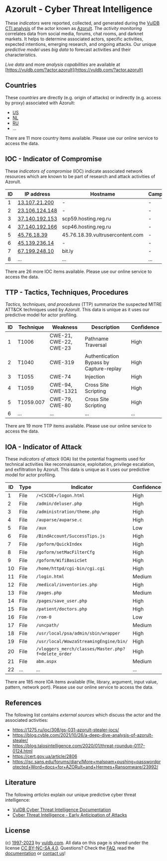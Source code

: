 # Azorult - Cyber Threat Intelligence

These _indicators_ were reported, collected, and generated during the [VulDB CTI analysis](https://vuldb.com/?kb.cti) of the actor known as [Azorult](https://vuldb.com/?actor.azorult). The _activity monitoring_ correlates data from social media, forums, chat rooms, and darknet markets. It helps to determine associated actors, specific activities, expected intentions, emerging research, and ongoing attacks. Our unique _predictive model_ uses _big data_ to forecast activities and their characteristics.

_Live data_ and more _analysis capabilities_ are available at [https://vuldb.com/?actor.azorult](https://vuldb.com/?actor.azorult)

## Countries

These _countries_ are directly (e.g. origin of attacks) or indirectly (e.g. access by proxy) associated with Azorult:

* [US](https://vuldb.com/?country.us)
* [NL](https://vuldb.com/?country.nl)
* [RU](https://vuldb.com/?country.ru)
* ...

There are 11 more country items available. Please use our online service to access the data.

## IOC - Indicator of Compromise

These _indicators of compromise_ (IOC) indicate associated network resources which are known to be part of research and attack activities of Azorult.

ID | IP address | Hostname | Campaign | Confidence
-- | ---------- | -------- | -------- | ----------
1 | [13.107.21.200](https://vuldb.com/?ip.13.107.21.200) | - | - | High
2 | [23.106.124.148](https://vuldb.com/?ip.23.106.124.148) | - | - | High
3 | [37.140.192.153](https://vuldb.com/?ip.37.140.192.153) | scp59.hosting.reg.ru | - | High
4 | [37.140.192.166](https://vuldb.com/?ip.37.140.192.166) | scp46.hosting.reg.ru | - | High
5 | [45.76.18.39](https://vuldb.com/?ip.45.76.18.39) | 45.76.18.39.vultrusercontent.com | - | High
6 | [45.139.236.14](https://vuldb.com/?ip.45.139.236.14) | - | - | High
7 | [67.199.248.10](https://vuldb.com/?ip.67.199.248.10) | bit.ly | - | High
8 | ... | ... | ... | ...

There are 26 more IOC items available. Please use our online service to access the data.

## TTP - Tactics, Techniques, Procedures

_Tactics, techniques, and procedures_ (TTP) summarize the suspected MITRE ATT&CK techniques used by _Azorult_. This data is unique as it uses our predictive model for actor profiling.

ID | Technique | Weakness | Description | Confidence
-- | --------- | -------- | ----------- | ----------
1 | T1006 | CWE-21, CWE-22, CWE-23 | Pathname Traversal | High
2 | T1040 | CWE-319 | Authentication Bypass by Capture-replay | High
3 | T1055 | CWE-74 | Injection | High
4 | T1059 | CWE-94, CWE-1321 | Cross Site Scripting | High
5 | T1059.007 | CWE-79, CWE-80 | Cross Site Scripting | High
6 | ... | ... | ... | ...

There are 19 more TTP items available. Please use our online service to access the data.

## IOA - Indicator of Attack

These _indicators of attack_ (IOA) list the potential fragments used for technical activities like reconnaissance, exploitation, privilege escalation, and exfiltration by Azorult. This data is unique as it uses our predictive model for actor profiling.

ID | Type | Indicator | Confidence
-- | ---- | --------- | ----------
1 | File | `/+CSCOE+/logon.html` | High
2 | File | `/admin/deluser.php` | High
3 | File | `/administration/theme.php` | High
4 | File | `/auparse/auparse.c` | High
5 | File | `/aux` | Low
6 | File | `/BindAccount/SuccessTips.js` | High
7 | File | `/goform/QuickIndex` | High
8 | File | `/goform/setMacFilterCfg` | High
9 | File | `/goform/WifiBasicSet` | High
10 | File | `/home/httpd/cgi-bin/cgi.cgi` | High
11 | File | `/login.html` | Medium
12 | File | `/medical/inventories.php` | High
13 | File | `/pages.php` | Medium
14 | File | `/pages/save_user.php` | High
15 | File | `/patient/doctors.php` | High
16 | File | `/rom-0` | Low
17 | File | `/uncpath/` | Medium
18 | File | `/usr/local/psa/admin/sbin/wrapper` | High
19 | File | `/usr/local/WowzaStreamingEngine/bin/` | High
20 | File | `/vloggers_merch/classes/Master.php?f=delete_order` | High
21 | File | `abm.aspx` | Medium
22 | ... | ... | ...

There are 185 more IOA items available (file, library, argument, input value, pattern, network port). Please use our online service to access the data.

## References

The following list contains _external sources_ which discuss the actor and the associated activities:

* https://1275.ru/ioc/308/gs-031-azorult-stealer-iocs/
* https://blog.cyble.com/2021/10/26/a-deep-dive-analysis-of-azorult-stealer/
* https://blog.talosintelligence.com/2020/01/threat-roundup-0117-0124.html
* https://cert.gov.ua/article/2806
* https://isc.sans.edu/forums/diary/More+malspam+pushing+passwordprotected+Word+docs+for+AZORult+and+Hermes+Ransomware/23992/

## Literature

The following _articles_ explain our unique predictive cyber threat intelligence:

* [VulDB Cyber Threat Intelligence Documentation](https://vuldb.com/?kb.cti)
* [Cyber Threat Intelligence - Early Anticipation of Attacks](https://www.scip.ch/en/?labs.20201022)

## License

(c) [1997-2023](https://vuldb.com/?kb.changelog) by [vuldb.com](https://vuldb.com/?kb.about). All data on this page is shared under the license [CC BY-NC-SA 4.0](https://creativecommons.org/licenses/by-nc-sa/4.0/). Questions? Check the [FAQ](https://vuldb.com/?kb.faq), read the [documentation](https://vuldb.com/?kb) or [contact us](https://vuldb.com/?contact)!
